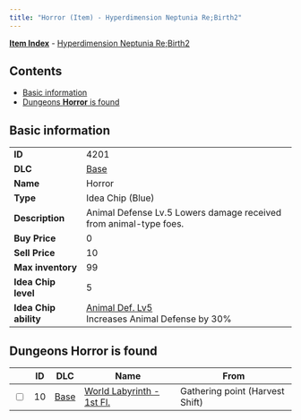 ```yaml
---
title: "Horror (Item) - Hyperdimension Neptunia Re;Birth2"
---
```


[**Item Index**](/neptunia/rb2/item/index.html) - [Hyperdimension Neptunia Re;Birth2](/neptunia/rb2)

## Contents

- [Basic information](#basic-information)
- [Dungeons **Horror** is found](#dungeons-horror-is-found)

## Basic information

|   |   |
| -- | -- |
| **ID** | 4201 |
| **DLC** | [Base](/neptunia/rb2/dlc/0-base.html) |
| **Name** | Horror |
| **Type** | Idea Chip (Blue) |
| **Description** | Animal Defense Lv.5 Lowers damage received from animal-type foes. |
| **Buy Price** | 0 |
| **Sell Price** | 10 |
| **Max inventory** | 99 |
| **Idea Chip level** | 5 |
| **Idea Chip ability** | [Animal Def. Lv5](/neptunia/rb2/ability/0-9600-animal-def-lv5.html)<br />Increases Animal Defense by 30% |

## Dungeons **Horror** is found

|    | ID | DLC | Name | From |
| -- | -- | --- | ---- | ---- |
| <input type="checkbox" id="rb2-dungeon-0-10" class="trackbox" /> | 10 | [Base](/neptunia/rb2/dlc/0-base.html) | [World Labyrinth - 1st Fl.](/neptunia/rb2/dungeon/0-10-world-labyrinth-1st-fl.html) | Gathering point (Harvest Shift) |